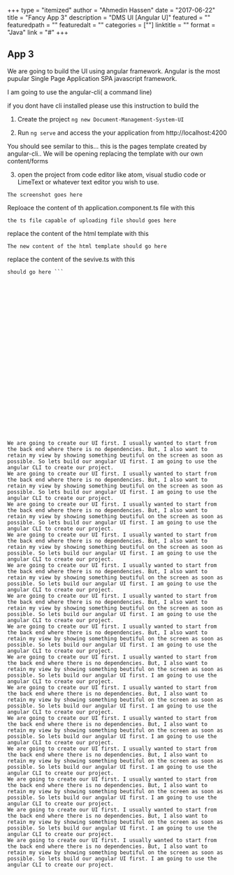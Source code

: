 +++
type = "itemized"
author = "Ahmedin Hassen"
date = "2017-06-22"
title = "Fancy App 3"
description = "DMS UI [Angular U]"
featured = ""
featuredpath = ""
featuredalt = ""
categories = [""]
linktitle = ""
format = "Java"
link = "#"
+++
## App 3


We are going to build the UI using angular framework. Angular is the most pupular Single Page Application SPA javascript framework.

I am going to use the angular-cli( a command line)

if you dont have cli installed please use this instruction to build the

1. Create the project
``` ng new Document-Management-System-UI ```

2. Run ``` ng serve ``` and access the your application from http://localhost:4200

You should see semilar to this... this is the pages template created by angular-cli.. We will be opening replacing the template with our own content/forms

3. open the project from code editor like atom, visual studio code or LimeText or whatever text editor you wish to use.

```The screenshot goes here ```

Reploace the content of th application.component.ts file with this

``` the ts file capable of uploading file should goes here ```

replace the content of the html template with this

``` The new content of the html template should go here ```

replace the content of the sevive.ts with this 

``` The content of the service file which capable of calling the backend to <br> uploadd the file 
should go here ```



























We are going to create our UI first. I usually wanted to start from the back end where there is no dependencies. But, I also want to retain my view by showing something beutiful on the screen as soon as possible. So lets build our angular UI first. I am going to use the angular CLI to create our project. 
We are going to create our UI first. I usually wanted to start from the back end where there is no dependencies. But, I also want to retain my view by showing something beutiful on the screen as soon as possible. So lets build our angular UI first. I am going to use the angular CLI to create our project.
We are going to create our UI first. I usually wanted to start from the back end where there is no dependencies. But, I also want to retain my view by showing something beutiful on the screen as soon as possible. So lets build our angular UI first. I am going to use the angular CLI to create our project.
We are going to create our UI first. I usually wanted to start from the back end where there is no dependencies. But, I also want to retain my view by showing something beutiful on the screen as soon as possible. So lets build our angular UI first. I am going to use the angular CLI to create our project.
We are going to create our UI first. I usually wanted to start from the back end where there is no dependencies. But, I also want to retain my view by showing something beutiful on the screen as soon as possible. So lets build our angular UI first. I am going to use the angular CLI to create our project.
We are going to create our UI first. I usually wanted to start from the back end where there is no dependencies. But, I also want to retain my view by showing something beutiful on the screen as soon as possible. So lets build our angular UI first. I am going to use the angular CLI to create our project.
We are going to create our UI first. I usually wanted to start from the back end where there is no dependencies. But, I also want to retain my view by showing something beutiful on the screen as soon as possible. So lets build our angular UI first. I am going to use the angular CLI to create our project.
We are going to create our UI first. I usually wanted to start from the back end where there is no dependencies. But, I also want to retain my view by showing something beutiful on the screen as soon as possible. So lets build our angular UI first. I am going to use the angular CLI to create our project.
We are going to create our UI first. I usually wanted to start from the back end where there is no dependencies. But, I also want to retain my view by showing something beutiful on the screen as soon as possible. So lets build our angular UI first. I am going to use the angular CLI to create our project.
We are going to create our UI first. I usually wanted to start from the back end where there is no dependencies. But, I also want to retain my view by showing something beutiful on the screen as soon as possible. So lets build our angular UI first. I am going to use the angular CLI to create our project.
We are going to create our UI first. I usually wanted to start from the back end where there is no dependencies. But, I also want to retain my view by showing something beutiful on the screen as soon as possible. So lets build our angular UI first. I am going to use the angular CLI to create our project.
We are going to create our UI first. I usually wanted to start from the back end where there is no dependencies. But, I also want to retain my view by showing something beutiful on the screen as soon as possible. So lets build our angular UI first. I am going to use the angular CLI to create our project.
We are going to create our UI first. I usually wanted to start from the back end where there is no dependencies. But, I also want to retain my view by showing something beutiful on the screen as soon as possible. So lets build our angular UI first. I am going to use the angular CLI to create our project.
We are going to create our UI first. I usually wanted to start from the back end where there is no dependencies. But, I also want to retain my view by showing something beutiful on the screen as soon as possible. So lets build our angular UI first. I am going to use the angular CLI to create our project.